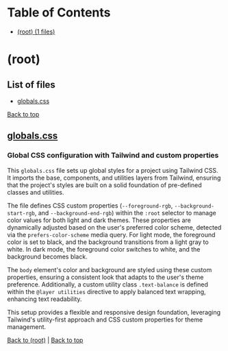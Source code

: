 # Table of Contents

- [(root) (1 files)](#root)
# (root)

## List of files

- [globals.css](#globalscss)

[Back to top](#table-of-contents)

## [globals.css](globals.css)

### Global CSS configuration with Tailwind and custom properties

This `globals.css` file sets up global styles for a project using Tailwind CSS. It imports the base, components, and utilities layers from Tailwind, ensuring that the project's styles are built on a solid foundation of pre-defined classes and utilities.

The file defines CSS custom properties (`--foreground-rgb`, `--background-start-rgb`, and `--background-end-rgb`) within the `:root` selector to manage color values for both light and dark themes. These properties are dynamically adjusted based on the user's preferred color scheme, detected via the `prefers-color-scheme` media query. For light mode, the foreground color is set to black, and the background transitions from a light gray to white. In dark mode, the foreground color switches to white, and the background becomes black.

The `body` element's color and background are styled using these custom properties, ensuring a consistent look that adapts to the user's theme preference. Additionally, a custom utility class `.text-balance` is defined within the `@layer utilities` directive to apply balanced text wrapping, enhancing text readability.

This setup provides a flexible and responsive design foundation, leveraging Tailwind's utility-first approach and CSS custom properties for theme management.

[Back to (root)](#root) | [Back to top](#table-of-contents)

